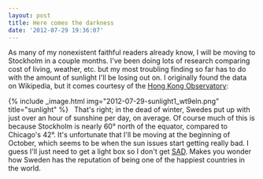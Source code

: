 ```yaml
---
layout: post
title: Here comes the darkness
date: '2012-07-29 19:36:07'
---
```



As many of my nonexistent faithful readers already know, I will be moving to Stockholm in a couple months. I've been doing lots of research comparing cost of living, weather, etc. but my most troubling finding so far has to do with the amount of sunlight I'll be losing out on. I originally found the data on Wikipedia, but it comes courtesy of the [Hong Kong Observatory](http://www.hko.gov.hk/wxinfo/climat/world/eng/europe/n_europe/stockholm_e.htm):

{% include _image.html img="2012-07-29-sunlight1_wt9eln.png" title="sunlight"  %}
 
That's right; in the dead of winter, Swedes put up with just over an hour of sunshine per day, on average. Of course much of this is because Stockholm is nearly 60° north of the equator, compared to Chicago's 42°. It's unfortunate that I'll be moving at the beginning of October, which seems to be when the sun issues start getting really bad. I guess I'll just need to get a light box so I don't get [SAD](http://en.wikipedia.org/wiki/Seasonal_affective_disorder). Makes you wonder how Sweden has the reputation of being one of the happiest countries in the world.


